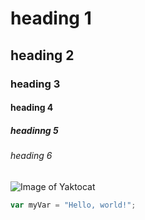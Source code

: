 # heading 1
## heading 2
### heading 3
#### heading 4
##### headinng 5
###### heading 6
![Image of Yaktocat](https://octodex.github.com/images/yaktocat.png)
``` javascript
var myVar = "Hello, world!";
```
